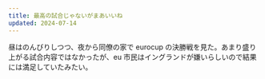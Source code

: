 ```yaml
---
title: 最高の試合じゃないがまあいいね
updated: 2024-07-14
---
```


昼はのんびりしつつ、夜から同僚の家で eurocup の決勝戦を見た。あまり盛り上がる試合内容ではなかったが、eu 市民はイングランドが嫌いらしいので結果には満足していたみたい。
